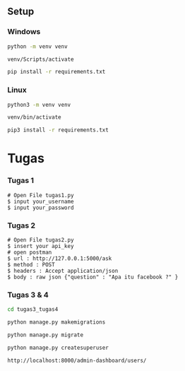 ## Setup
### Windows
```bash
python -m venv venv
```
```bash
venv/Scripts/activate
```
```bash
pip install -r requirements.txt
```
### Linux
```bash
python3 -m venv venv
```
```bash
venv/bin/activate
```
```bash
pip3 install -r requirements.txt
```
# Tugas
### Tugas 1
```
# Open File tugas1.py
$ input your_username
$ input your_password
```
### Tugas 2
```
# Open File tugas2.py
$ insert your api_key
# open postman 
$ url : http://127.0.0.1:5000/ask
$ method : POST
$ headers : Accept application/json
$ body : raw json {"question" : "Apa itu facebook ?" }
```
### Tugas 3 & 4
```bash
cd tugas3_tugas4
```
```bash
python manage.py makemigrations
```
```bash
python manage.py migrate
```
```bash
python manage.py createsuperuser
```
```bash
http://localhost:8000/admin-dashboard/users/
```


